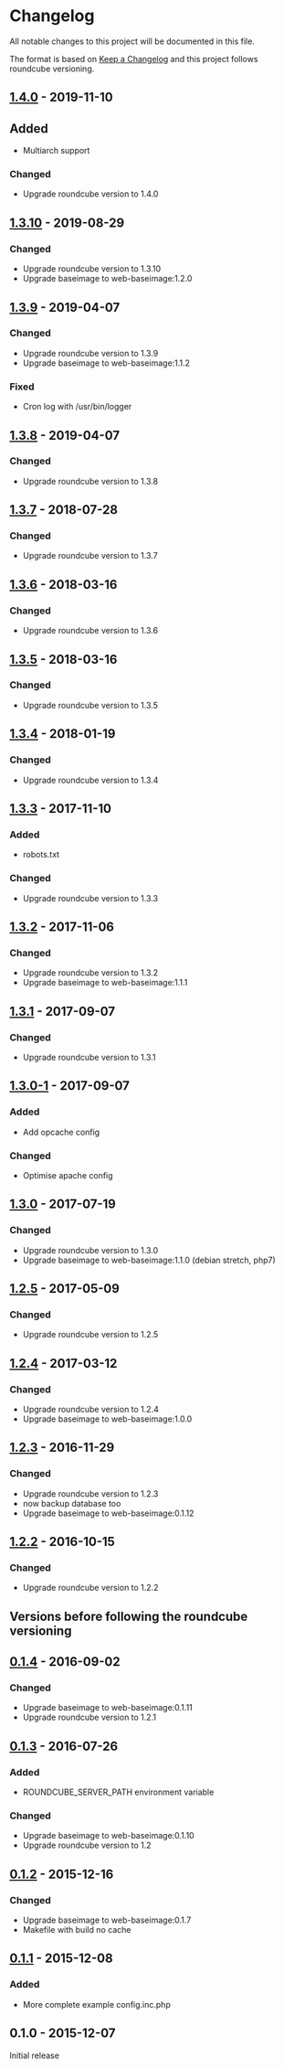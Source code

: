 # Changelog
All notable changes to this project will be documented in this file.

The format is based on [Keep a Changelog](http://keepachangelog.com/en/1.0.0/)
and this project follows roundcube versioning.

## [1.4.0] - 2019-11-10
## Added
  - Multiarch support

### Changed
  - Upgrade roundcube version to 1.4.0

## [1.3.10] - 2019-08-29
### Changed
  - Upgrade roundcube version to 1.3.10
  - Upgrade baseimage to web-baseimage:1.2.0

## [1.3.9] - 2019-04-07
### Changed
  - Upgrade roundcube version to 1.3.9
  - Upgrade baseimage to web-baseimage:1.1.2

### Fixed
  - Cron log with /usr/bin/logger

## [1.3.8] - 2019-04-07
### Changed
  - Upgrade roundcube version to 1.3.8

## [1.3.7] - 2018-07-28
### Changed
  - Upgrade roundcube version to 1.3.7

## [1.3.6] - 2018-03-16
### Changed
  - Upgrade roundcube version to 1.3.6

## [1.3.5] - 2018-03-16
### Changed
  - Upgrade roundcube version to 1.3.5

## [1.3.4] - 2018-01-19
### Changed
  - Upgrade roundcube version to 1.3.4

## [1.3.3] - 2017-11-10
### Added
  - robots.txt

### Changed
  - Upgrade roundcube version to 1.3.3

## [1.3.2] - 2017-11-06
### Changed
  - Upgrade roundcube version to 1.3.2
  - Upgrade baseimage to web-baseimage:1.1.1

## [1.3.1] - 2017-09-07
### Changed
  - Upgrade roundcube version to 1.3.1

## [1.3.0-1] - 2017-09-07
### Added
  - Add opcache config

### Changed
  - Optimise apache config

## [1.3.0] - 2017-07-19
### Changed
  - Upgrade roundcube version to 1.3.0
  - Upgrade baseimage to web-baseimage:1.1.0 (debian stretch, php7)

## [1.2.5] - 2017-05-09
### Changed
  - Upgrade roundcube version to 1.2.5

## [1.2.4] - 2017-03-12
### Changed
  - Upgrade roundcube version to 1.2.4
  - Upgrade baseimage to web-baseimage:1.0.0

## [1.2.3] - 2016-11-29
### Changed
  - Upgrade roundcube version to 1.2.3
  - now backup database too
  - Upgrade baseimage to web-baseimage:0.1.12

## [1.2.2] - 2016-10-15
### Changed
  - Upgrade roundcube version to 1.2.2

## Versions before following the roundcube versioning

## [0.1.4] - 2016-09-02
### Changed
  - Upgrade baseimage to web-baseimage:0.1.11
  - Upgrade roundcube version to 1.2.1

## [0.1.3] - 2016-07-26
### Added
  - ROUNDCUBE_SERVER_PATH environment variable

### Changed
  - Upgrade baseimage to web-baseimage:0.1.10
  - Upgrade roundcube version to 1.2

## [0.1.2] - 2015-12-16
### Changed
  - Upgrade baseimage to web-baseimage:0.1.7
  - Makefile with build no cache

## [0.1.1] - 2015-12-08
### Added
  - More complete example config.inc.php

## 0.1.0 - 2015-12-07
Initial release

[1.4.0]: https://github.com/osixia/docker-roundcube/compare/v1.3.10...v1.4.0
[1.3.10]: https://github.com/osixia/docker-roundcube/compare/v1.3.9...v1.3.10
[1.3.9]: https://github.com/osixia/docker-roundcube/compare/v1.3.8...v1.3.9
[1.3.8]: https://github.com/osixia/docker-roundcube/compare/v1.3.7...v1.3.8
[1.3.7]: https://github.com/osixia/docker-roundcube/compare/v1.3.6...v1.3.7
[1.3.6]: https://github.com/osixia/docker-roundcube/compare/v1.3.5...v1.3.6
[1.3.5]: https://github.com/osixia/docker-roundcube/compare/v1.3.4...v1.3.5
[1.3.4]: https://github.com/osixia/docker-roundcube/compare/v1.3.3...v1.3.4
[1.3.3]: https://github.com/osixia/docker-roundcube/compare/v1.3.2...v1.3.3
[1.3.2]: https://github.com/osixia/docker-roundcube/compare/v1.3.1...v1.3.2
[1.3.1]: https://github.com/osixia/docker-roundcube/compare/v1.3.0...v1.3.1
[1.3.0-1]: https://github.com/osixia/docker-roundcube/compare/v1.3.0...v1.3.0-1
[1.3.0]: https://github.com/osixia/docker-roundcube/compare/v1.2.5...v1.3.0
[1.2.5]: https://github.com/osixia/docker-roundcube/compare/v1.2.4...v1.2.5
[1.2.4]: https://github.com/osixia/docker-roundcube/compare/v1.2.3...v1.2.4
[1.2.3]: https://github.com/osixia/docker-roundcube/compare/v1.2.2...v1.2.3
[1.2.2]: https://github.com/osixia/docker-roundcube/compare/v0.1.4...v1.2.2
[0.1.4]: https://github.com/osixia/docker-roundcube/compare/v0.1.3...v0.1.4
[0.1.3]: https://github.com/osixia/docker-roundcube/compare/v0.1.2...v0.1.3
[0.1.2]: https://github.com/osixia/docker-roundcube/compare/v0.1.1...v0.1.2
[0.1.1]: https://github.com/osixia/docker-roundcube/compare/v0.1.0...v0.1.1

